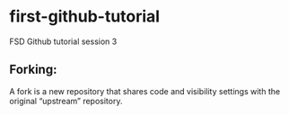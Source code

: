 # first-github-tutorial
FSD Github tutorial session 3

## Forking:
A fork is a new repository that shares code and visibility settings with the original “upstream” repository. 
